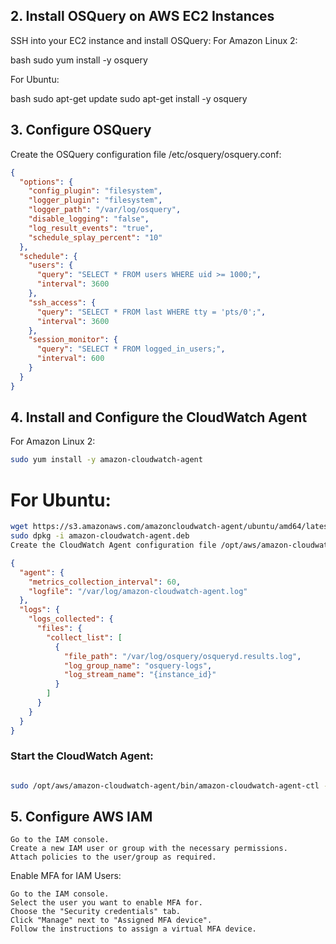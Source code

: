 ## 2. Install OSQuery on AWS EC2 Instances
SSH into your EC2 instance and install OSQuery:
For Amazon Linux 2:

bash
sudo yum install -y osquery

For Ubuntu:

bash
sudo apt-get update
sudo apt-get install -y osquery

## 3. Configure OSQuery

Create the OSQuery configuration file /etc/osquery/osquery.conf:

```json
{
  "options": {
    "config_plugin": "filesystem",
    "logger_plugin": "filesystem",
    "logger_path": "/var/log/osquery",
    "disable_logging": "false",
    "log_result_events": "true",
    "schedule_splay_percent": "10"
  },
  "schedule": {
    "users": {
      "query": "SELECT * FROM users WHERE uid >= 1000;",
      "interval": 3600
    },
    "ssh_access": {
      "query": "SELECT * FROM last WHERE tty = 'pts/0';",
      "interval": 3600
    },
    "session_monitor": {
      "query": "SELECT * FROM logged_in_users;",
      "interval": 600
    }
  }
}
```

## 4. Install and Configure the CloudWatch Agent
For Amazon Linux 2:

```bash
sudo yum install -y amazon-cloudwatch-agent
```

# For Ubuntu:

```bash
wget https://s3.amazonaws.com/amazoncloudwatch-agent/ubuntu/amd64/latest/amazon-cloudwatch-agent.deb
sudo dpkg -i amazon-cloudwatch-agent.deb
Create the CloudWatch Agent configuration file /opt/aws/amazon-cloudwatch-agent/bin/config.json:
```

```json
{
  "agent": {
    "metrics_collection_interval": 60,
    "logfile": "/var/log/amazon-cloudwatch-agent.log"
  },
  "logs": {
    "logs_collected": {
      "files": {
        "collect_list": [
          {
            "file_path": "/var/log/osquery/osqueryd.results.log",
            "log_group_name": "osquery-logs",
            "log_stream_name": "{instance_id}"
          }
        ]
      }
    }
  }
}
```

### Start the CloudWatch Agent:

```bash

sudo /opt/aws/amazon-cloudwatch-agent/bin/amazon-cloudwatch-agent-ctl -a fetch-config -m ec2 -c file:/opt/aws/amazon-cloudwatch-agent/bin/config.json -s
```

## 5. Configure AWS IAM

    Go to the IAM console.
    Create a new IAM user or group with the necessary permissions.
    Attach policies to the user/group as required.

Enable MFA for IAM Users:

    Go to the IAM console.
    Select the user you want to enable MFA for.
    Choose the "Security credentials" tab.
    Click "Manage" next to "Assigned MFA device".
    Follow the instructions to assign a virtual MFA device.